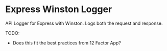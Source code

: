 # Express Winston Logger

API Logger for Express with Winston. Logs both the request and response.

TODO:
- Does this fit the best practices from 12 Factor App?
